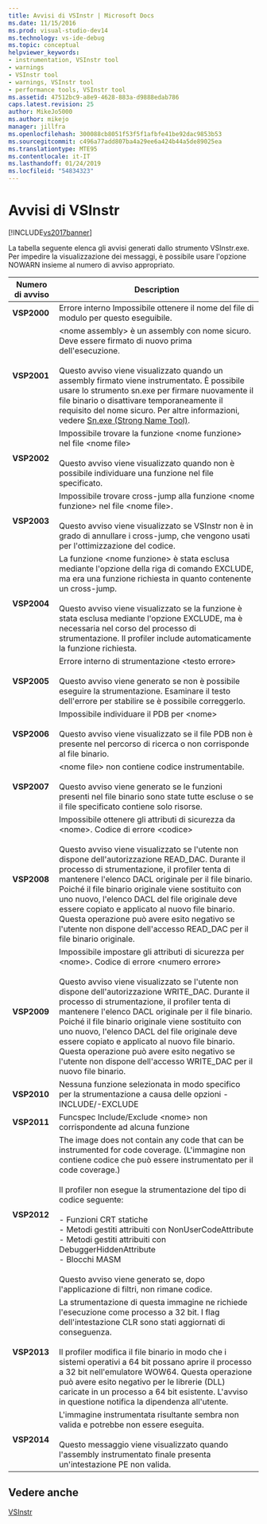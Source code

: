 ```yaml
---
title: Avvisi di VSInstr | Microsoft Docs
ms.date: 11/15/2016
ms.prod: visual-studio-dev14
ms.technology: vs-ide-debug
ms.topic: conceptual
helpviewer_keywords:
- instrumentation, VSInstr tool
- warnings
- VSInstr tool
- warnings, VSInstr tool
- performance tools, VSInstr tool
ms.assetid: 47512bc9-a8e9-4628-883a-d9888edab786
caps.latest.revision: 25
author: MikeJo5000
ms.author: mikejo
manager: jillfra
ms.openlocfilehash: 300088cb8051f53f5f1afbfe41be92dac9853b53
ms.sourcegitcommit: c496a77add807ba4a29ee6a424b44a5de89025ea
ms.translationtype: MTE95
ms.contentlocale: it-IT
ms.lasthandoff: 01/24/2019
ms.locfileid: "54834323"
---
```

# <a name="vsinstr-warnings"></a>Avvisi di VSInstr
[!INCLUDE[vs2017banner](../includes/vs2017banner.md)]

La tabella seguente elenca gli avvisi generati dallo strumento VSInstr.exe. Per impedire la visualizzazione dei messaggi, è possibile usare l'opzione NOWARN insieme al numero di avviso appropriato.  
  
|Numero di avviso|Description|  
|--------------------|-----------------|  
|**VSP2000**|Errore interno Impossibile ottenere il nome del file di modulo per questo eseguibile.|  
|**VSP2001**|\<nome assembly> è un assembly con nome sicuro. Deve essere firmato di nuovo prima dell'esecuzione.<br /><br /> Questo avviso viene visualizzato quando un assembly firmato viene instrumentato. È possibile usare lo strumento sn.exe per firmare nuovamente il file binario o disattivare temporaneamente il requisito del nome sicuro. Per altre informazioni, vedere [Sn.exe (Strong Name Tool)](http://msdn.microsoft.com/library/c1d2b532-1b8e-4c7a-8ac5-53b801135ec6).|  
|**VSP2002**|Impossibile trovare la funzione \<nome funzione> nel file \<nome file><br /><br /> Questo avviso viene visualizzato quando non è possibile individuare una funzione nel file specificato.|  
|**VSP2003**|Impossibile trovare cross-jump alla funzione \<nome funzione> nel file \<nome file>.<br /><br /> Questo avviso viene visualizzato se VSInstr non è in grado di annullare i cross-jump, che vengono usati per l'ottimizzazione del codice.|  
|**VSP2004**|La funzione \<nome funzione> è stata esclusa mediante l'opzione della riga di comando EXCLUDE, ma era una funzione richiesta in quanto contenente un cross-jump.<br /><br /> Questo avviso viene visualizzato se la funzione è stata esclusa mediante l'opzione EXCLUDE, ma è necessaria nel corso del processo di strumentazione. Il profiler include automaticamente la funzione richiesta.|  
|**VSP2005**|Errore interno di strumentazione \<testo errore><br /><br /> Questo avviso viene generato se non è possibile eseguire la strumentazione. Esaminare il testo dell'errore per stabilire se è possibile correggerlo.|  
|**VSP2006**|Impossibile individuare il PDB per \<nome><br /><br /> Questo avviso viene visualizzato se il file PDB non è presente nel percorso di ricerca o non corrisponde al file binario.|  
|**VSP2007**|\<nome file> non contiene codice instrumentabile.<br /><br /> Questo avviso viene generato se le funzioni presenti nel file binario sono state tutte escluse o se il file specificato contiene solo risorse.|  
|**VSP2008**|Impossibile ottenere gli attributi di sicurezza da \<nome>. Codice di errore \<codice><br /><br /> Questo avviso viene visualizzato se l'utente non dispone dell'autorizzazione READ_DAC. Durante il processo di strumentazione, il profiler tenta di mantenere l'elenco DACL originale per il file binario. Poiché il file binario originale viene sostituito con uno nuovo, l'elenco DACL del file originale deve essere copiato e applicato al nuovo file binario. Questa operazione può avere esito negativo se l'utente non dispone dell'accesso READ_DAC per il file binario originale.|  
|**VSP2009**|Impossibile impostare gli attributi di sicurezza per \<nome>. Codice di errore \<numero errore><br /><br /> Questo avviso viene visualizzato se l'utente non dispone dell'autorizzazione WRITE_DAC. Durante il processo di strumentazione, il profiler tenta di mantenere l'elenco DACL originale per il file binario. Poiché il file binario originale viene sostituito con uno nuovo, l'elenco DACL del file originale deve essere copiato e applicato al nuovo file binario. Questa operazione può avere esito negativo se l'utente non dispone dell'accesso WRITE_DAC per il nuovo file binario.|  
|**VSP2010**|Nessuna funzione selezionata in modo specifico per la strumentazione a causa delle opzioni -INCLUDE/-EXCLUDE|  
|**VSP2011**|Funcspec Include/Exclude \<nome> non corrispondente ad alcuna funzione|  
|**VSP2012**|The image does not contain any code that can be instrumented for code coverage. (L'immagine non contiene codice che può essere instrumentato per il code coverage.)<br /><br /> Il profiler non esegue la strumentazione del tipo di codice seguente:<br /><br /> -   Funzioni CRT statiche<br />-   Metodi gestiti attribuiti con NonUserCodeAttribute<br />-   Metodi gestiti attribuiti con DebuggerHiddenAttribute<br />-   Blocchi MASM<br /><br /> Questo avviso viene generato se, dopo l'applicazione di filtri, non rimane codice.|  
|**VSP2013**|La strumentazione di questa immagine ne richiede l'esecuzione come processo a 32 bit. I flag dell'intestazione CLR sono stati aggiornati di conseguenza.<br /><br /> Il profiler modifica il file binario in modo che i sistemi operativi a 64 bit possano aprire il processo a 32 bit nell'emulatore WOW64. Questa operazione può avere esito negativo per le librerie (DLL) caricate in un processo a 64 bit esistente. L'avviso in questione notifica la dipendenza all'utente.|  
|**VSP2014**|L'immagine instrumentata risultante sembra non valida e potrebbe non essere eseguita.<br /><br /> Questo messaggio viene visualizzato quando l'assembly instrumentato finale presenta un'intestazione PE non valida.|  
  
## <a name="see-also"></a>Vedere anche  
 [VSInstr](../profiling/vsinstr.md)
